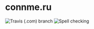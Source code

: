 # connme.ru

![Travis (.com) branch](https://travis-ci.com/IvanKuchin/connme.ru.svg?branch=development)
![Spell checking](https://github.com/IvanKuchin/test/workflows/Spell%20checking/badge.svg)

